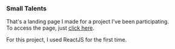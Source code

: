 ### Small Talents 

That's a landing page I made for a project I've been participating.\
To access the page, just [click here](https://pequenostalentos.tecnologiaunica.com.br/).

For this project, I used ReactJS for the first time.
